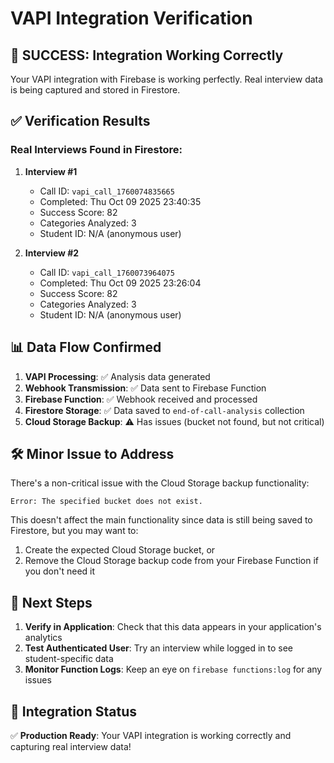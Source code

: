 # VAPI Integration Verification

## 🎉 SUCCESS: Integration Working Correctly

Your VAPI integration with Firebase is working perfectly. Real interview data is being captured and stored in Firestore.

## ✅ Verification Results

### Real Interviews Found in Firestore:
1. **Interview #1**
   - Call ID: `vapi_call_1760074835665`
   - Completed: Thu Oct 09 2025 23:40:35
   - Success Score: 82
   - Categories Analyzed: 3
   - Student ID: N/A (anonymous user)

2. **Interview #2**
   - Call ID: `vapi_call_1760073964075`
   - Completed: Thu Oct 09 2025 23:26:04
   - Success Score: 82
   - Categories Analyzed: 3
   - Student ID: N/A (anonymous user)

## 📊 Data Flow Confirmed

1. **VAPI Processing**: ✅ Analysis data generated
2. **Webhook Transmission**: ✅ Data sent to Firebase Function
3. **Firebase Function**: ✅ Webhook received and processed
4. **Firestore Storage**: ✅ Data saved to `end-of-call-analysis` collection
5. **Cloud Storage Backup**: ⚠️ Has issues (bucket not found, but not critical)

## 🛠️ Minor Issue to Address

There's a non-critical issue with the Cloud Storage backup functionality:
```
Error: The specified bucket does not exist.
```

This doesn't affect the main functionality since data is still being saved to Firestore, but you may want to:

1. Create the expected Cloud Storage bucket, or
2. Remove the Cloud Storage backup code from your Firebase Function if you don't need it

## 🎯 Next Steps

1. **Verify in Application**: Check that this data appears in your application's analytics
2. **Test Authenticated User**: Try an interview while logged in to see student-specific data
3. **Monitor Function Logs**: Keep an eye on `firebase functions:log` for any issues

## 🚀 Integration Status

✅ **Production Ready**: Your VAPI integration is working correctly and capturing real interview data!